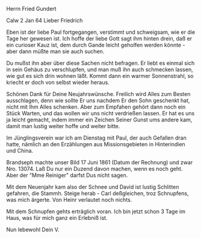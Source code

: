 Herrn Fried Gundert

 Calw 2 Jan 64
Lieber Friedrich

Eben ist der liebe Paul fortgegangen, verstimmt und schweigsam, wie er die Tage her gewesen ist. Ich hoffe der liebe Gott sagt ihm hinten drein, daß er ein curioser Kauz ist, dem durch Gande leicht geholfen werden könnte - aber dann müßte man sie auch suchen.

Du mußst ihn aber über diese Sachen nicht befragen. Er liebt es einmal sich in sein Gehäus zu verschlupfen, und man muß ihn auch schmecken lassen, wie gut es sich drin wohnen läßt. Kommt dann ein warmer Sonnenstrahl, so kriecht er doch von selbst wieder heraus.

Schönen Dank für Deine Neujahrswünsche. Freilich wird Alles zum Besten ausschlagen, denn wie sollte Er uns nachdem Er den Sohn geschenkt hat, nicht mit Ihm Alles schenken. Aber zum Empfahen gehört dann noch ein Stück Warten, und das wollen wir uns nicht verdrießen lassen. Er hat es uns ja leicht gemacht, indem immer ein Zeichen Seiner Gunst ums andere kam, damit man lustig weiter hoffe und weiter bitte.

Im Jünglingsverein war ich am Dienstag mit Paul, der auch Gefallen dran hatte, nämlich an den Erzählungen aus Missionsgebieten in Hinterindien und China.

Brandseph machte unser Bild 17 Juni 1861 (Datum der Rechnung) und zwar Nro. 13074. Laß Du nur ein Duzend davon machen, wenn es noch geht. Aber der "Mme Reiniger" darfst Dus nicht sagen.

Mit dem Neuenjahr kam also der Schnee und David ist lustig Schlitten gefahren, die Stammh. Steige herab - Carl deßgleichen, troz Schnupfens, was mich ärgerte. Von Heinr verlautet noch nichts.

Mit dem Schnupfen gehts erträglich voran. Ich bin jetzt schon 3 Tage im Haus, was für mich ganz ein Erlebniß ist.

Nun lebewohl
 Dein V.
